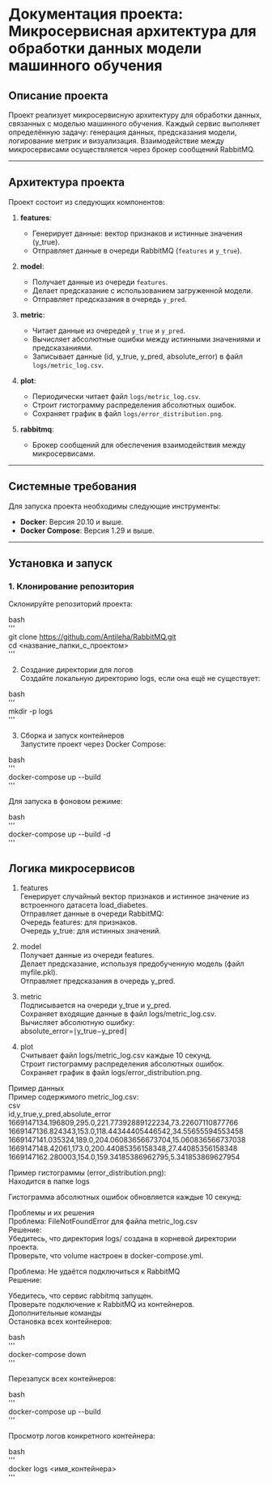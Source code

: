 # Документация проекта: Микросервисная архитектура для обработки данных модели машинного обучения

## Описание проекта

Проект реализует микросервисную архитектуру для обработки данных, связанных с моделью машинного обучения. Каждый сервис выполняет определённую задачу: генерация данных, предсказания модели, логирование метрик и визуализация. Взаимодействие между микросервисами осуществляется через брокер сообщений RabbitMQ.

---

## Архитектура проекта  

Проект состоит из следующих компонентов:

1. **features**:
   - Генерирует данные: вектор признаков и истинные значения (y_true).
   - Отправляет данные в очереди RabbitMQ (`features` и `y_true`).

2. **model**:
   - Получает данные из очереди `features`.
   - Делает предсказание с использованием загруженной модели.
   - Отправляет предсказания в очередь `y_pred`.

3. **metric**:
   - Читает данные из очередей `y_true` и `y_pred`.
   - Вычисляет абсолютные ошибки между истинными значениями и предсказаниями.
   - Записывает данные (id, y_true, y_pred, absolute_error) в файл `logs/metric_log.csv`.

4. **plot**:
   - Периодически читает файл `logs/metric_log.csv`.
   - Строит гистограмму распределения абсолютных ошибок.
   - Сохраняет график в файл `logs/error_distribution.png`.

5. **rabbitmq**:
   - Брокер сообщений для обеспечения взаимодействия между микросервисами.

---

## Системные требования  

Для запуска проекта необходимы следующие инструменты:  
- **Docker**: Версия 20.10 и выше.  
- **Docker Compose**: Версия 1.29 и выше.  

---  

## Установка и запуск  

### 1. Клонирование репозитория  

Склонируйте репозиторий проекта:  

bash  
'''  
git clone https://github.com/Antileha/RabbitMQ.git  
cd <название_папки_с_проектом>  
''' 

2. Создание директории для логов  
Создайте локальную директорию logs, если она ещё не существует:  

bash  
'''  
mkdir -p logs  
'''  

3. Сборка и запуск контейнеров  
Запустите проект через Docker Compose:  


bash  
'''  
docker-compose up --build  
'''  

Для запуска в фоновом режиме:  

bash   
'''   
docker-compose up --build -d   
'''   


## Логика микросервисов  

1. features  
Генерирует случайный вектор признаков и истинное значение из встроенного датасета load_diabetes.  
Отправляет данные в очереди RabbitMQ:  
Очередь features: для признаков.  
Очередь y_true: для истинных значений.  

2. model  
Получает данные из очереди features.  
Делает предсказание, используя предобученную модель (файл myfile.pkl).  
Отправляет предсказания в очередь y_pred.  

3. metric  
Подписывается на очереди y_true и y_pred.  
Сохраняет входящие данные в файл logs/metric_log.csv.  
Вычисляет абсолютную ошибку:  
absolute_error=∣y_true−y_pred∣  

4. plot  
Считывает файл logs/metric_log.csv каждые 10 секунд.  
Строит гистограмму распределения абсолютных ошибок.  
Сохраняет график в файл logs/error_distribution.png.  


Пример данных   
Пример содержимого metric_log.csv:  
csv  
id,y_true,y_pred,absolute_error  
1669147134.196809,295.0,221.77392889122234,73.22607110877766  
1669147136.824343,153.0,118.44344405446542,34.55655594553458  
1669147141.035324,189.0,204.06083656673704,15.060836566737038  
1669147148.42061,173.0,200.44085356158348,27.44085356158348  
1669147162.280003,154.0,159.34185386962795,5.341853869627954  

Пример гистограммы (error_distribution.png):  
Находится в папке logs

Гистограмма абсолютных ошибок обновляется каждые 10 секунд:  


Проблемы и их решения  
Проблема: FileNotFoundError для файла metric_log.csv  
Решение:  
Убедитесь, что директория logs/ создана в корневой директории проекта.  
Проверьте, что volume настроен в docker-compose.yml.  

Проблема: Не удаётся подключиться к RabbitMQ  
Решение:  

Убедитесь, что сервис rabbitmq запущен.  
Проверьте подключение к RabbitMQ из контейнеров.  
Дополнительные команды  
Остановка всех контейнеров:  

bash  
'''  
docker-compose down  
'''  

Перезапуск всех контейнеров:  

bash  
'''  
docker-compose up --build  
'''  

Просмотр логов конкретного контейнера:  

bash  
'''  
docker logs <имя_контейнера>   
'''   
